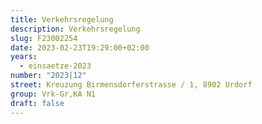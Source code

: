 ```yaml
---
title: Verkehrsregelung
description: Verkehrsregelung
slug: F23002254
date: 2023-02-23T19:29:00+02:00
years:
  - einsaetze-2023
number: "2023|12"
street: Kreuzung Birmensdorferstrasse / 1, 8902 Urdorf
group: Vrk-Gr,KA N1
draft: false
---
```

